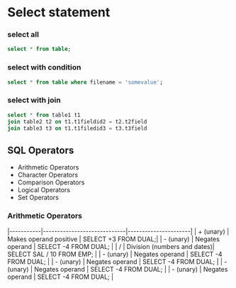 # Select statement

### select all

```sql
select * from table;
```

### select with condition

```sql
select * from table where filename = 'somevalue';
```

### select with join

```sql
select * from table1 t1
join table2 t2 on t1.t1fieldid2 = t2.t2field
join table3 t3 on t1.t1filedid3 = t3.t3field
```


## SQL Operators
 - Arithmetic Operators
 - Character Operators
 - Comparison Operators
 - Logical Operators
 - Set Operators

### Arithmetic Operators


|-----------|-----------------------------|----------------------|
| + (unary) | Makes operand positive      |  SELECT +3 FROM DUAL;|
| - (unary) | Negates operand             | SELECT -4 FROM DUAL; |
| / | Division (numbers and dates)| SELECT SAL / 10 FROM EMP; |
| - (unary) | Negates operand         | SELECT -4 FROM DUAL; |
| - (unary) | Negates operand         | SELECT -4 FROM DUAL; |
| - (unary) | Negates operand         | SELECT -4 FROM DUAL; |
| - (unary) | Negates operand         | SELECT -4 FROM DUAL; |
